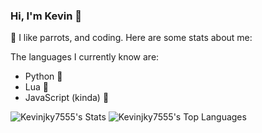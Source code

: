 ### Hi, I'm Kevin 👋

🦜 I like parrots, and coding. Here are some stats about me:

The languages I currently know are:
* Python 🐍
* Lua 📃
* JavaScript (kinda) 🔨

![Kevinjky7555's Stats](https://github-readme-stats.vercel.app/api?username=Kevinjky7555&theme=dark&show_icons=true&hide_border=true&count_private=true)
![Kevinjky7555's Top Languages](https://github-readme-stats.vercel.app/api/top-langs/?username=Kevinjky7555&theme=dark&show_icons=true&hide_border=true&layout=compact)
